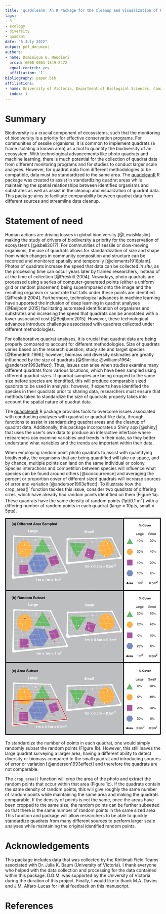 ```yaml
---
title: 'quadcleanR: An R Package for the Cleanup and Visualization of Quadrat Data'
tags:
- R
- ecology
- diversity
- quadrat
date: "5 July 2022"
output: pdf_document
authors:
- name: Dominique G. Maucieri
  orcid: 0000-0003-1849-2472
  equal-contrib: yes
  affiliation: '1'
bibliography: paper.bib
affiliations:
- name: University of Victoria, Department of Biological Sciences, Canada
  index: 1
---
```


# Summary

Biodiversity is a crucial component of ecosystems, such that the monitoring of biodiversity is a priority for effective conservation programs. For communities of sessile organisms, it is common to implement quadrats (a frame isolating a known area) as a tool to quantify the biodiversity of an ecosystem. With technological advancements like photo quadrats and machine learning, there is much potential for the collection of quadrat data from different monitoring programs and for studies to conduct larger scale analyses. However, for quadrat data from different methodologies to be compatible, data must be standardized to the same area. The [quadcleanR](https://dominiquemaucieri.com/quadcleanR/) R package was created to assist in standardizing quadrat areas while maintaining the spatial relationships between identified organisms and substrates as well as assist in the cleanup and visualization of quadrat data. This package aims to facilitate comparability between quadrat data from different sources and streamline data cleanup.

# Statement of need

Human actions are driving losses in global biodiversity [@LewisMaslin] making the study of drivers of biodiversity a priority for the conservation of ecosystems [@isbell2017]. For communities of sessile or slow-moving organisms, the use of quadrats allows for standardization of size and shape from which changes in community composition and structure can be recorded and monitored spatially and temporally [@clements1916plant]. Photos of quadrats increase the speed that data can be collected _in situ_, as the processing time can occur years later by trained researchers, instead of at the time of collection [@Preskitt:2004]. Nowadays, photo quadrats are processed using a series of computer-generated points (either a uniform grid or random placement) being superimposed onto the image and the resulting organism or substrate that falls under these points are identified [@Preskitt:2004]. Furthermore, technological advances in machine learning have supported the inclusion of deep learning in quadrat analyses [@Beijbom:2015] facilitating automated identification of organisms and substrates and increasing the speed that quadrats can be annotated with a lower associated cost [@Beijbom:2015]. However, these technological advances introduce challenges associated with quadrats collected under different methodologies. 

For collaborative quadrat analyses, it is crucial that quadrat data are being properly compared to account for different methodologies. Size of quadrats varies based on the research question, study site and target species [@Benedetti:1996]; however, biomass and diversity estimates are greatly influenced by the size of quadrats [@Shmida; @williams1964; @anderson1993effect]. Thus, issues can arise when studies examine many different quadrats from various locations, which have been sampled using different quadrat sizes. If quadrat samples are being cropped to the same size before species are identified, this will produce comparable sized quadrats to be used in analysis; however, if experts have identified the species in their quadrats prior to sharing data, researchers must ensure that methods taken to standardize the size of quadrats properly takes into account the spatial nature of quadrat data. 

The [quadcleanR](https://dominiquemaucieri.com/quadcleanR/) R package provides tools to overcome issues associated with conducting analyses with quadrat or quadrat-like data, through functions to assist in standardizing quadrat areas and the cleanup of quadrat data. Additionally, this package incorporates a Shiny app [@shiny] that uses the user's own data to produce an interactive interface where researchers can examine variables and trends in their data, so they better understand what variables and the trends are important within their data.

When employing random point photo quadrats to assist with quantifying biodiversity, the organisms that are being quantified will take up space, and by chance, multiple points can land on the same individual or colony. Species interactions and competition between species will influence what species can be found around others [@cooccurrence] and averaging the percent or proportion cover of different sized quadrats will increase sources of error and variation [@anderson1993effect]. To illustrate how the crop_area()` function tackles this issue, consider two quadrats of differing sizes, which have already had random points identified on them (Figure 1a). These quadrats have the same density of random points (1pt/0.1 m$^2$) with a differing number of random points in each quadrat (large = 10pts, small = 5pts). 

![Figure 1: How to process quadrats of different sizes to ensure they are comparable.\label{fig:1}](Figure1.png)

To standardize the number of points in each quadrat, one would simply randomly subset the random points (Figure 1b). However, this still leaves the large quadrat surveying a larger area, having a different ability to detect diversity or biomass compared to the small quadrat and introducing sources of error or variation [@anderson1993effect] and therefore the quadrats are not comparable. 

The `crop_area()` function will crop the area of the photo and extract the random points that occur within that area (Figure 1c). If the quadrats contain the same density of random points, this will give roughly the same number of random points while maintaining the same area and making the quadrats comparable. If the density of points is not the same, once the areas have been cropped to the same size, the random points can be further subsetted so that there is the same number of random points in the same sized area. This function and package will allow researchers to be able to quickly standardize quadrats from many different sources to perform larger scale analyses while maintaining the original identified random points. 



# Acknowledgements

This package includes data that was collected by the Kiritimati Field Teams associated with Dr. Julia K. Baum (University of Victoria). I thank everyone who helped with the data collection and processing for the data contained within this package. D.G.M. was supported by the University of Victoria during the duration of this project. Finally, I would like to thank M.A. Davies and J.M. Alfaro-Lucas for initial feedback on this manuscript.

# References

